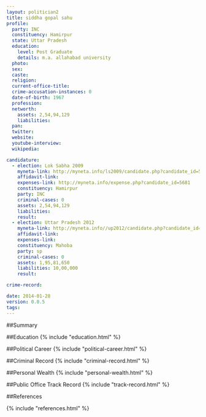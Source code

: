 ```yaml
---
layout: politician2
title: siddha gopal sahu
profile: 
  party: INC
  constituency: Hamirpur
  state: Uttar Pradesh
  education: 
    level: Post Graduate
    details: m.a. allahabad university
  photo: 
  sex: 
  caste: 
  religion: 
  current-office-title: 
  crime-accusation-instances: 0
  date-of-birth: 1967
  profession: 
  networth: 
    assets: 2,54,94,129
    liabilities: 
  pan: 
  twitter: 
  website: 
  youtube-interview: 
  wikipedia: 

candidature: 
  - election: Lok Sabha 2009
    myneta-link: http://myneta.info/ls2009/candidate.php?candidate_id=5681
    affidavit-link: 
    expenses-link: http://myneta.info/expense.php?candidate_id=5681
    constituency: Hamirpur 
    party: INC
    criminal-cases: 0
    assets: 2,54,94,129
    liabilities: 
    result:  
  - election: Uttar Pradesh 2012
    myneta-link: http://myneta.info//up2012/candidate.php?candidate_id=1550
    affidavit-link: 
    expenses-link: 
    constituency: Mahoba 
    party: sp
    criminal-cases: 0
    assets: 1,95,81,650
    liabilities: 10,00,000
    result:  

crime-record: 

date: 2014-01-28
version: 0.0.5
tags: 
---
```

##Summary


##Education
{% include "education.html" %}


##Political Career
{% include "political-career.html" %}


##Criminal Record
{% include "criminal-record.html" %}


##Personal Wealth
{% include "personal-wealth.html" %}


##Public Office Track Record
{% include "track-record.html" %}


##References


{% include "references.html" %}